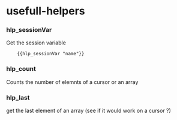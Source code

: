 # usefull-helpers

### hlp_sessionVar

Get the session variable

        {{hlp_sessionVar "name"}}


### hlp_count

Counts the number of elemnts of a cursor or an array


### hlp_last

get the last element of an array (see if it would work on a cursor ?)
